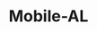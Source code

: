 ---
title: Mobile-AL
slug: mobile-al
f_state:
- cms/state/alabama.md
f_locations:
- cms/payday-loan/a-dollar-cash-advance-390.md
- cms/payday-loan/a-dollar-cash-advance-391.md
- cms/payday-loan/ace-title-loan-941.md
- cms/payday-loan/ace-title-loan-942.md
- cms/payday-loan/ace-title-loan-943.md
- cms/payday-loan/ace-title-loan-944.md
- cms/payday-loan/advance-america-1114.md
- cms/payday-loan/advance-america-1115.md
- cms/payday-loan/advance-america-1116.md
- cms/payday-loan/advance-america-1117.md
- cms/payday-loan/advance-america-1118.md
- cms/payday-loan/advance-america-1119.md
- cms/payday-loan/advance-america-1120.md
- cms/payday-loan/advance-america-1121.md
- cms/payday-loan/advance-america-1122.md
- cms/payday-loan/advance-america-1123.md
- cms/payday-loan/advance-america-1124.md
- cms/payday-loan/advance-america-1125.md
- cms/payday-loan/advance-america-1126.md
- cms/payday-loan/advance-america-1127.md
- cms/payday-loan/advance-america-1128.md
- cms/payday-loan/advance-america-1129.md
- cms/payday-loan/alterntive-fincl-solutions-llc-4080.md
- cms/payday-loan/american-check-exchange-inc-4269.md
- cms/payday-loan/american-title-loan-4360.md
- cms/payday-loan/approved-cash-advance-4684.md
- cms/payday-loan/approved-cash-advance-4685.md
- cms/payday-loan/approved-cash-advance-4686.md
- cms/payday-loan/cash-express-7134.md
- cms/payday-loan/cash-express-7135.md
- cms/payday-loan/cash-express-7136.md
- cms/payday-loan/cash-talks-8721.md
- cms/payday-loan/cash-talks-8722.md
- cms/payday-loan/cash-tyme-8845.md
- cms/payday-loan/cash-tyme-8846.md
- cms/payday-loan/cash-n-a-dash-9028.md
- cms/payday-loan/cashmax-9456.md
- cms/payday-loan/cashmax-llc-9458.md
- cms/payday-loan/check-go-9697.md
- cms/payday-loan/check-go-9698.md
- cms/payday-loan/check-go-9699.md
- cms/payday-loan/check-cashing-center-10809.md
- cms/payday-loan/check-cashing-center-10810.md
- cms/payday-loan/check-into-cash-11489.md
- cms/payday-loan/check-into-cash-11490.md
- cms/payday-loan/check-into-cash-11491.md
- cms/payday-loan/check-into-cash-11492.md
- cms/payday-loan/check-into-cash-11493.md
- cms/payday-loan/check-into-cash-inc-13023.md
- cms/payday-loan/check-into-cash-inc-13024.md
- cms/payday-loan/check-into-cash-inc-13025.md
- cms/payday-loan/check-into-cash-inc-13026.md
- cms/payday-loan/check-into-cash-inc-13027.md
- cms/payday-loan/checkcare-systems-14188.md
- cms/payday-loan/dip-at-i-10-check-exchange-15842.md
- cms/payday-loan/dip-at-i-10-check-exchange-15843.md
- cms/payday-loan/express-check-advance-16933.md
- cms/payday-loan/express-title-loan-17204.md
- cms/payday-loan/express-title-pawn-17205.md
- cms/payday-loan/money-now-21608.md
- cms/payday-loan/money-now-21609.md
- cms/payday-loan/money-store-21746.md
- cms/payday-loan/money-store-21747.md
- cms/payday-loan/money-store-21748.md
- cms/payday-loan/mr-payday-22157.md
- cms/payday-loan/north-side-check-exchange-inc-23081.md
- cms/payday-loan/north-side-check-exchange-23099.md
- cms/payday-loan/north-side-check-exchange-23100.md
- cms/payday-loan/north-side-check-exchange-23101.md
- cms/payday-loan/north-side-check-exchange-23102.md
- cms/payday-loan/north-side-check-exchange-23103.md
- cms/payday-loan/north-side-check-exchange-23104.md
- cms/payday-loan/payday-now-24048.md
- cms/payday-loan/quik-pawn-25626.md
- cms/payday-loan/south-ern-check-exchange-26583.md
- cms/payday-loan/south-ern-check-exchange-26584.md
- cms/payday-loan/south-ern-check-exchange-26585.md
- cms/payday-loan/south-ern-check-exchange-inc-26586.md
- cms/payday-loan/south-ern-financial-services-26592.md
- cms/payday-loan/south-ern-financial-services-26593.md
- cms/payday-loan/south-ern-financial-services-26594.md
- cms/payday-loan/subprime-financial-group-inc-26961.md
- cms/payday-loan/tele-cash-27174.md
- cms/payday-loan/tele-cash-phone-card-cash-rebate-27176.md
- cms/payday-loan/th-e-money-store-27575.md
- cms/payday-loan/th-e-money-store-27576.md
- cms/payday-loan/title-cash-27720.md
- cms/payday-loan/title-cash-27721.md
- cms/payday-loan/title-cash-27722.md
- cms/payday-loan/title-cash-27723.md
- cms/payday-loan/title-cash-27724.md
updated-on: '2024-05-30T13:41:28.615Z'
created-on: '2024-05-30T13:41:28.615Z'
published-on: '2024-05-30T13:54:32.469Z'
f_city: Mobile
layout: '[city].html'
tags: city
---